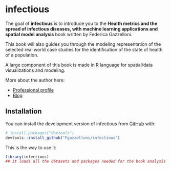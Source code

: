 # infectious

<!-- badges: start -->

<!-- badges: end -->

The goal of **infectious** is to introduce you to the **Health metrics and the spread of infectious diseases, with machine learning applications and spatial model analysis** book written by Federica Gazzelloni. 

This book will also guides you through the modeling representation of the selected real world case studies for the identification of the state of health of a population. 

A large component of this book is made in R language for spatial/data visualizations and modeling.

More about the author here: 

- [Professional profile](https://www.linkedin.com/in/fgazzelloni/)
- [Blog](https://federicagazzelloni.netlify.app/)


## Installation

You can install the development version of infectious from [GitHub](https://github.com/) with:

``` r
# install.packages("devtools")
devtools::install_github("Fgazzelloni/infectious")
```


This is the way to use it:

``` r
library(infectious)
## it loads all the datasets and packages needed for the book analysis
```
